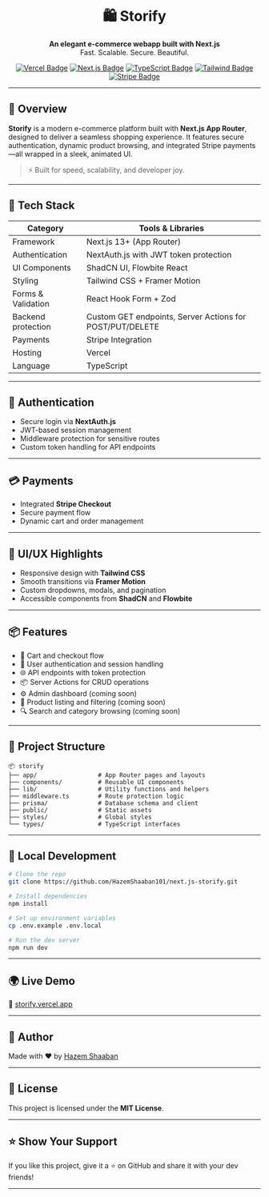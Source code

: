 <h1 align="center">🛍️ Storify</h1>
<p align="center">
  <strong>An elegant e-commerce webapp built with Next.js</strong><br/>
  Fast. Scalable. Secure. Beautiful.
</p>

<p align="center">
  <a href="https://vercel.com"><img src="https://img.shields.io/badge/Hosted%20on-Vercel-black?logo=vercel&style=for-the-badge" alt="Vercel Badge"/></a>
  <a href="https://nextjs.org"><img src="https://img.shields.io/badge/Next.js-13+-000?logo=next.js&style=for-the-badge" alt="Next.js Badge"/></a>
  <a href="https://www.typescriptlang.org/"><img src="https://img.shields.io/badge/TypeScript-blue?logo=typescript&style=for-the-badge" alt="TypeScript Badge"/></a>
  <a href="https://tailwindcss.com"><img src="https://img.shields.io/badge/TailwindCSS-38B2AC?logo=tailwindcss&style=for-the-badge" alt="Tailwind Badge"/></a>
  <a href="https://stripe.com"><img src="https://img.shields.io/badge/Stripe-Payment-blueviolet?logo=stripe&style=for-the-badge" alt="Stripe Badge"/></a>
</p>

---

## 🚀 Overview

**Storify** is a modern e-commerce platform built with **Next.js App Router**, designed to deliver a seamless shopping experience. It features secure authentication, dynamic product browsing, and integrated Stripe payments—all wrapped in a sleek, animated UI.

> ⚡ Built for speed, scalability, and developer joy.

---

## 🧰 Tech Stack

| Category           | Tools & Libraries                                        |
| ------------------ | -------------------------------------------------------- |
| Framework          | Next.js 13+ (App Router)                                 |
| Authentication     | NextAuth.js with JWT token protection                    |
| UI Components      | ShadCN UI, Flowbite React                                |
| Styling            | Tailwind CSS + Framer Motion                             |
| Forms & Validation | React Hook Form + Zod                                    |
| Backend protection | Custom GET endpoints, Server Actions for POST/PUT/DELETE |
| Payments           | Stripe Integration                                       |
| Hosting            | Vercel                                                   |
| Language           | TypeScript                                               |

---

## 🔐 Authentication

-   Secure login via **NextAuth.js**
-   JWT-based session management
-   Middleware protection for sensitive routes
-   Custom token handling for API endpoints

---

## 💳 Payments

-   Integrated **Stripe Checkout**
-   Secure payment flow
-   Dynamic cart and order management

---

## 🎨 UI/UX Highlights

-   Responsive design with **Tailwind CSS**
-   Smooth transitions via **Framer Motion**
-   Custom dropdowns, modals, and pagination
-   Accessible components from **ShadCN** and **Flowbite**

---

## 📦 Features

-   🧾 Cart and checkout flow
-   👤 User authentication and session handling
-   🌐 API endpoints with token protection
-   📦 Server Actions for CRUD operations
-   ⚙️ Admin dashboard (coming soon)
-   🛒 Product listing and filtering (coming soon)
-   🔍 Search and category browsing (coming soon)

---

## 📁 Project Structure

```
📦 storify
├── app/                 # App Router pages and layouts
├── components/          # Reusable UI components
├── lib/                 # Utility functions and helpers
├── middleware.ts        # Route protection logic
├── prisma/              # Database schema and client
├── public/              # Static assets
├── styles/              # Global styles
└── types/               # TypeScript interfaces
```

---

## 🧪 Local Development

```bash
# Clone the repo
git clone https://github.com/HazemShaaban101/next.js-storify.git

# Install dependencies
npm install

# Set up environment variables
cp .env.example .env.local

# Run the dev server
npm run dev
```

---

## 🌍 Live Demo

🔗 [storify.vercel.app](https://storify.vercel.app)

---

## 🙌 Author

Made with ❤️ by [Hazem Shaaban](https://github.com/HazemShaaban101)

---

## 📜 License

This project is licensed under the **MIT License**.

---

## ⭐️ Show Your Support

If you like this project, give it a ⭐️ on GitHub and share it with your dev friends!

---
